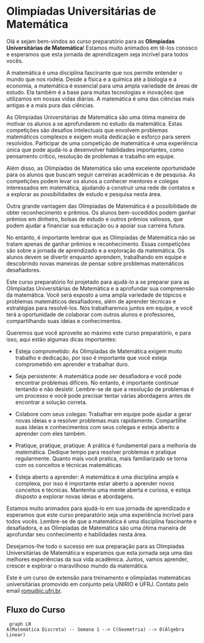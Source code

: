 # Olimpíadas Universitárias de Matemática 

Olá e sejam bem-vindos ao curso preparatório para as **Olimpíadas Universitárias de Matemática**! Estamos muito animados em tê-los conosco e esperamos que esta jornada de aprendizagem seja incrível para todos vocês.

A matemática é uma disciplina fascinante que nos permite entender o mundo que nos rodeia. Desde a física e a química até a biologia e a economia, a matemática é essencial para uma ampla variedade de áreas de estudo. Ela também é a base para muitas tecnologias e inovações que utilizamos em nossas vidas diárias. A matemática é uma das ciências mais antigas e a mais pura das ciências.

As Olimpíadas Universitárias de Matemática são uma ótima maneira de motivar os alunos a se aprofundarem no estudo da matemática. Estas competições são desafios intelectuais que envolvem problemas matemáticos complexos e exigem muita dedicação e esforço para serem resolvidos. Participar de uma competição de matemática é uma experiência única que pode ajudá-lo a desenvolver habilidades importantes, como pensamento crítico, resolução de problemas e trabalho em equipe.

Além disso, as Olimpíadas de Matemática são uma excelente oportunidade para os alunos que buscam seguir carreiras acadêmicas e de pesquisa. As competições podem levar os alunos a conhecer mentores e colegas interessados em matemática, ajudando a construir uma rede de contatos e a explorar as possibilidades de estudo e pesquisa nesta área.

Outra grande vantagem das Olimpíadas de Matemática é a possibilidade de obter reconhecimento e prêmios. Os alunos bem-sucedidos podem ganhar prêmios em dinheiro, bolsas de estudo e outros prêmios valiosos, que podem ajudar a financiar sua educação ou a apoiar sua carreira futura.

No entanto, é importante lembrar que as Olimpíadas de Matemática não se tratam apenas de ganhar prêmios e reconhecimento. Essas competições são sobre a jornada de aprendizado e a exploração da matemática. Os alunos devem se divertir enquanto aprendem, trabalhando em equipe e descobrindo novas maneiras de pensar sobre problemas matemáticos desafiadores.

Este curso preparatório foi projetado para ajudá-lo a se preparar para as Olimpíadas Universitárias de Matemática e a aprofundar sua compreensão da matemática. Você será exposto a uma ampla variedade de tópicos e problemas matemáticos desafiadores, além de aprender técnicas e estratégias para resolvê-los. Nós trabalharemos juntos em equipe, e você terá a oportunidade de colaborar com outros alunos e professores, compartilhando suas ideias e conhecimentos.

Queremos que você aproveite ao máximo este curso preparatório, e para isso, aqui estão algumas dicas importantes:

- Esteja comprometido: As Olimpíadas de Matemática exigem muito trabalho e dedicação, por isso é importante que você esteja comprometido em aprender e trabalhar duro.

- Seja persistente: A matemática pode ser desafiadora e você pode encontrar problemas difíceis. No entanto, é importante continuar tentando e não desistir. Lembre-se de que a resolução de problemas é um processo e você pode precisar tentar várias abordagens antes de encontrar a solução correta.

- Colabore com seus colegas: Trabalhar em equipe pode ajudar a gerar novas ideias e a resolver problemas mais rapidamente. Compartilhe suas ideias e conhecimentos com seus colegas e esteja aberto a aprender com eles também.

- Pratique, pratique, pratique: A prática é fundamental para a melhoria da matemática. Dedique tempo para resolver problemas e pratique regularmente. Quanto mais você pratica, mais familiarizado se torna com os conceitos e técnicas matemáticas.

- Esteja aberto a aprender: A matemática é uma disciplina ampla e complexa, por isso é importante estar aberto a aprender novos conceitos e técnicas. Mantenha uma mente aberta e curiosa, e esteja disposto a explorar novas ideias e abordagens.

Estamos muito animados para ajudá-lo em sua jornada de aprendizado e esperamos que este curso preparatório seja uma experiência incrível para todos vocês. Lembre-se de que a matemática é uma disciplina fascinante e desafiadora, e as Olimpíadas de Matemática são uma ótima maneira de aprofundar seu conhecimento e habilidades nesta área.

Desejamos-lhe todo o sucesso em sua preparação para as Olimpíadas Universitárias de Matemática e esperamos que esta jornada seja uma das melhores experiências da sua vida acadêmica. Juntos, vamos aprender, crescer e explorar o maravilhoso mundo da matemática.

Este é um curso de extensão para treinamento e olimpíadas matemáticas universitárias promovido em conjunto pela UNIRIO e UFRJ. Contato pelo email romu@ic.ufrj.br.

## Fluxo do Curso 
```mermaid
 graph LR
A(Matemática Discreta) -- Semana 1 --> C(Geometria) --> D(Álgebra Linear)
```
